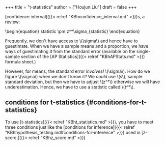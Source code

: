 +++
title = "t-statistics"
author = ["Houjun Liu"]
draft = false
+++

[confidence interval]({{< relref "KBhconfidence_interval.md" >}})s, a review:

\begin{equation}
   statistic \pm z^\*\sigma\_{statistic}
\end{equation}

Frequently, we don't have access to \\(\sigma\\) and hence have to guestimate. When we have a sample means and a proportion, we have ways of guestimating it from the standard error (available on the single-sample section of the [AP Statistics]({{< relref "KBhAPStats.md" >}}) formula sheet.)

However, for means, the standard error _involves!_ \\(\sigma\\). How do we figure \\(\sigma\\) when we don't know it? We _could_ use \\(s\\), sample standard deviation, but then we have to adjust \\(z^\*\\) otherwise we will have underestimation. Hence, we have to use a statistic called \\(t^\*\\).


## conditions for t-statistics {#conditions-for-t-statistics}

To use [t-statistics]({{< relref "KBht_statistics.md" >}}), you have to meet three conditions just like the [conditions for inference]({{< relref "KBhhypothesis_testing.md#conditions-for-inference" >}}) used in [z-score.]({{< relref "KBhz_score.md" >}})